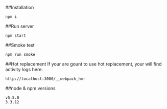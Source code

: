 
##Installation
```
npm i
```
##Run server
```
npm start
```
##Smoke test
```
npm run smoke
```

##Hot replacement
If your are gount to use hot replacement, your will find activity logs here:
```
http://localhost:3000/__webpack_hmr
```
##node & npm versions
```
v5.5.0
3.3.12
```